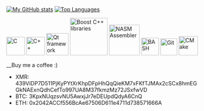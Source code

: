 [![My GitHub stats](https://github-readme-stats.vercel.app/api?username=AlexCr4ckPentest&count_private=true&show_icons=true&hide_border=true&theme=tokyonight)](https://github.com/AlexCr4ckPentest)
[![Top Languages](https://github-readme-stats.vercel.app/api/top-langs/?username=AlexCr4ckPentest&layout=compact&hide_border=true&theme=tokyonight)](https://github.com/AlexCr4ckPentest)

<div class="tools_and_languages">
  <img src="./img/tools_and_languages/C_logo.png" alt="C" width="48px"/>
  <img src="./img/tools_and_languages/C++_logo.png" alt="C++" width="48px"/>
  <img src="./img/tools_and_languages/Qt_logo.png" alt="Qt framework" width="58px"/>
  <img src="./img/tools_and_languages/Boost_logo.png" alt="Boost C++ libraries" width="98px"/>
  <img src="./img/tools_and_languages/NASM_logo.png" alt="NASM Assembler" width="80px"/>
  <img src="./img/tools_and_languages/Bash_logo.png" alt="BASH" width="46px"/>
  <img src="./img/tools_and_languages/Git_logo.png" alt="Git" width="44px"/>
  <img src="./img/tools_and_languages/CMake_logo.png" alt="CMake" width="50px"/>
</div>

__Buy me a coffee :)
* XMR: 439ViDP7D511PjKyPYtXrKhpDFpHhQqQieKM7xFKfTJMAx2cSCx8hmEGGkNAExnQdhCefTo997UA8M37fkmzMz72JSxfwVD
* BTC: 3KpxNUqzsvNU5AwxjJr7eDEUpdQdyA6CnQ
* ETH: 0x2042ACCf556BcAe67506D611e4711d738571666A
